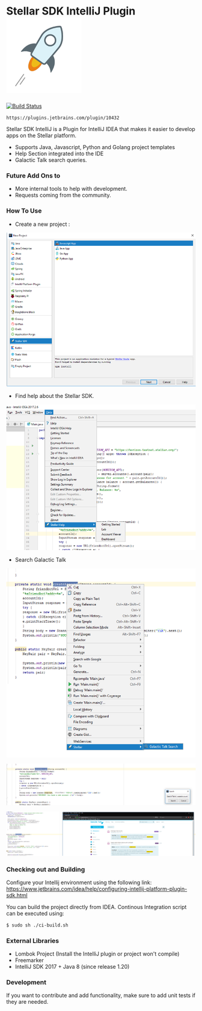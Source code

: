 Stellar SDK IntelliJ Plugin   ![overviewlogo](resources/docs/stellarlogolarge.png)
=============================

[![Build Status](https://travis-ci.org/asebak/stellar-xlm-intellij-plugin.svg?branch=master)](https://travis-ci.org/asebak/stellar-xlm-intellij-plugin)

```
https://plugins.jetbrains.com/plugin/10432
```

Stellar SDK IntelliJ is a Plugin for IntelliJ IDEA that makes it easier to develop apps on the Stellar platform.

  - Supports Java, Javascript, Python and Golang project templates
  - Help Section integrated into the IDE
  - Galactic Talk search queries.

### Future Add Ons to 
  - More internal tools to help with development.
  - Requests coming from the community.
  
### How To Use

- Create a new project : 

![projectemplate](resources/docs/projectemplate.png)

- Find help about the Stellar SDK.

![projectemplate](resources/docs/helpmenu.png)

- Search Galactic Talk

![projectemplate](resources/docs/search1.png)

![projectemplate](resources/docs/search2.png)

![projectemplate](resources/docs/search3.png)

### Checking out and Building

Configure your Intellij environment using the following link: https://www.jetbrains.com/idea/help/configuring-intellij-platform-plugin-sdk.html

You can build the project directly from IDEA.  Continous Integration script can be executed using:
```sh
$ sudo sh ./ci-build.sh
```

### External Libraries
* Lombok Project (Install the IntelliJ plugin or project won't compile)
* Freemarker
* IntelliJ SDK 2017 + Java 8 (since release 1.20)

### Development

If you want to contribute and add functionality, make sure to add unit tests if they are needed.

